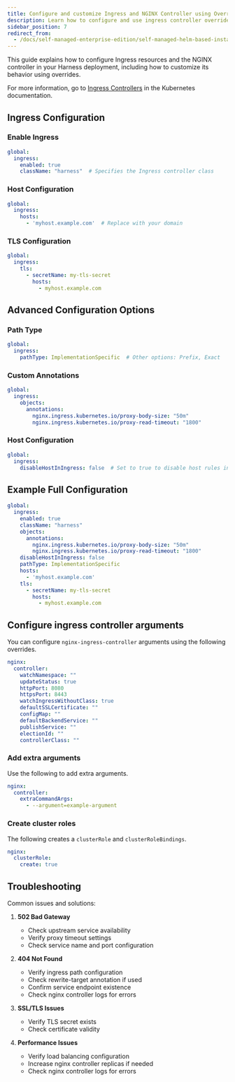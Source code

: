 ```yaml
---
title: Configure and customize Ingress and NGINX Controller using Overrides
description: Learn how to configure and use ingress controller overrides for the on-prem Harness Self-Managed Enterprise Edition.
sidebar_position: 7
redirect_from:
  - /docs/self-managed-enterprise-edition/self-managed-helm-based-install/use-ingress-controller-overrides/
---
```


This guide explains how to configure Ingress resources and the NGINX controller in your Harness deployment, including how to customize its behavior using overrides.

For more information, go to [Ingress Controllers](https://kubernetes.io/docs/concepts/services-networking/ingress-controllers/) in the Kubernetes documentation.

## Ingress Configuration

### Enable Ingress
```yaml
global:
  ingress:
    enabled: true
    className: "harness"  # Specifies the Ingress controller class
```

### Host Configuration
```yaml
global:
  ingress:
    hosts:
      - 'myhost.example.com'  # Replace with your domain
```

### TLS Configuration
```yaml
global:
  ingress:
    tls:
      - secretName: my-tls-secret
        hosts:
          - myhost.example.com
```

## Advanced Configuration Options

### Path Type
```yaml
global:
  ingress:
    pathType: ImplementationSpecific  # Other options: Prefix, Exact
```

### Custom Annotations
```yaml
global:
  ingress:
    objects:
      annotations:
        nginx.ingress.kubernetes.io/proxy-body-size: "50m"
        nginx.ingress.kubernetes.io/proxy-read-timeout: "1800"
```

### Host Configuration
```yaml
global:
  ingress:
    disableHostInIngress: false  # Set to true to disable host rules in Ingress
```

## Example Full Configuration

```yaml
global:
  ingress:
    enabled: true
    className: "harness"
    objects:
      annotations:
        nginx.ingress.kubernetes.io/proxy-body-size: "50m"
        nginx.ingress.kubernetes.io/proxy-read-timeout: "1800"
    disableHostInIngress: false
    pathType: ImplementationSpecific
    hosts:
      - 'myhost.example.com'
    tls:
      - secretName: my-tls-secret
        hosts:
          - myhost.example.com
```

## Configure ingress controller arguments

You can configure `nginx-ingress-controller` arguments using the following overrides.

   ```yaml
   nginx:
     controller:
       watchNamespace: ""
       updateStatus: true
       httpPort: 8080
       httpsPort: 8443
       watchIngressWithoutClass: true
       defaultSSLCertificate: ""
       configMap: ""
       defaultBackendService: ""
       publishService: ""
       electionId: ""
       controllerClass: ""
   ```

### Add extra arguments

Use the following to add extra arguments.

   ```yaml
   nginx:
     controller:
       extraCommandArgs:
         - --argument=example-argument
   ```

### Create cluster roles

The following creates a `clusterRole` and `clusterRoleBindings`.

   ```yaml
   nginx:
     clusterRole:
       create: true
   ```

## Troubleshooting

Common issues and solutions:

1. **502 Bad Gateway**
   - Check upstream service availability
   - Verify proxy timeout settings
   - Check service name and port configuration

2. **404 Not Found**
   - Verify ingress path configuration
   - Check rewrite-target annotation if used
   - Confirm service endpoint existence
   - Check nginx controller logs for errors

3. **SSL/TLS Issues**
   - Verify TLS secret exists
   - Check certificate validity

4. **Performance Issues**
   - Verify load balancing configuration
   - Increase nginx controller replicas if needed
   - Check nginx controller logs for errors